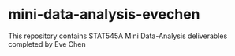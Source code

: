 # mini-data-analysis-evechen
This repository contains STAT545A Mini Data-Analysis deliverables completed by Eve Chen
